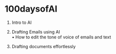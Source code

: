 # 100daysofAI

1. Intro to AI
2. Drafting Emails using AI  
      • How to edit the tone of voice of emails and text  

3. Drafting documents effortlessly

